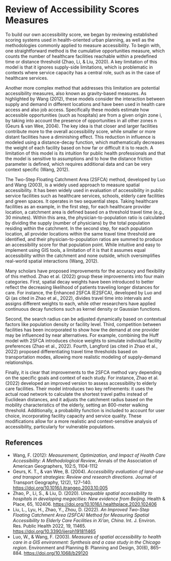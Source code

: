 # Review of Accessibility Scores Measures

To build our own accessibility score, we began by reviewing established scoring systems used in health-oriented urban planning, as well as the methodologies commonly applied to measure accessibility. To begin with, one straightforward method is the cumulative opportunities measure, which counts the number of healthcare facilities reachable within a predefined time or distance threshold (Zhao, Li, & Liu, 2020). A key limitation of this model is that it ignores supply-side limitations, which is problematic in contexts where service capacity has a central role, such as in the case of healthcare services. 

Another more complex method that addresses this limitation are potential accessibility measures, also known as gravity-based measures. As highlighted by Wang (2012), these models consider the interaction between supply and demand in different locations and have been used in health care access and also job access. Specifically these models estimate how accessible opportunities (such as hospitals) are from a given origin zone i, by taking into account the presence of opportunities in all other zones n (Geurs & van Wee, 2004). The key idea is that closer and larger facilities contribute more to the overall accessibility score, while smaller or more distant facilities have a diminishing effect. This reduction in influence is modeled using a distance-decay function, which mathematically decreases the weight of each facility based on how far or difficult it is to reach. A limitation of this model is its intuition for public health professionals and that the model is sensitive to assumptions and to how the distance friction parameter is defined, which requires additional data and can be very context specific (Wang, 2012).

The Two-Step Floating Catchment Area (2SFCA) method, developed by Luo and Wang (2003), is a widely used approach to measure spatial accessibility. It has been widely used in evaluation of accessibility in public service facilities such as healthcare services, schools, elderly care facilities and green spaces. It operates in two sequential steps. Taking healthcare facilities as an example, in the first step, for each healthcare provider location, a catchment area is defined based on a threshold travel time (e.g., 30 minutes). Within this area, the physician-to-population ratio is calculated by dividing the supply (number of physicians) by the total population residing within the catchment. In the second step, for each population location, all provider locations within the same travel time threshold are identified, and their physician-to-population ratios are summed to produce an accessibility score for that population point. While intuitive and easy to implement using GIS tools, a limitation of it is that it assumes equal accessibility within the catchment and none outside, which oversimplifies real-world spatial interactions (Wang, 2012). 

Many scholars have proposed improvements for the accuracy and flexibility of this method. Zhao et al. (2022) group these improvements into four main categories. First, spatial decay weights have been introduced to better reflect the decreasing likelihood of patients traveling longer distances for care. For instance, the Enhanced 2SFCA (E2SFCA), developed by Luo and Qi (as cited in Zhao et al., 2022), divides travel time into intervals and assigns different weights to each, while other researchers have applied continuous decay functions such as kernel density or Gaussian functions. 

Second, the search radius can be adjusted dynamically based on contextual factors like population density or facility level. Third, competition between facilities has been incorporated to show how the demand at one provider may be influenced by near alternatives. For example, combining the Huff model with 2SFCA introduces choice weights to simulate individual facility preferences (Zhao et al., 2022). Fourth, Langford (as cited in Zhao et al., 2022) proposed differentiating travel time thresholds based on transportation modes, allowing more realistic modeling of supply-demand relationships.

Finally, it is clear that improvements to the 2SFCA method vary depending on the specific goals and context of each study. For instance, Zhao et al. (2022) developed an improved version to assess accessibility to elderly care facilities. Their model introduces two key refinements: it uses the actual road network to calculate the shortest travel paths instead of Euclidean distances, and it adjusts the catchment radius based on the mobility characteristics of the elderly, setting an 800-meter walking threshold. Additionally, a probability function is included to account for user choice, incorporating facility capacity and service quality. These modifications allow for a more realistic and context-sensitive analysis of accessibility, particularly for vulnerable populations.

## References

- Wang, F. (2012): *Measurement, Optimization, and Impact of Health Care Accessibility: A Methodological Review*, Annals of the Association of American Geographers, 102:5, 1104-1112  
- Geurs, K. T., & van Wee, B. (2004). *Accessibility evaluation of land-use and transport strategies: Review and research directions*. Journal of Transport Geography, 12(2), 127–140. https://doi.org/10.1016/j.jtrangeo.2003.10.005  
- Zhao, P., Li, S., & Liu, D. (2020). *Unequable spatial accessibility to hospitals in developing megacities: New evidence from Beijing*. Health & Place, 65, 102406. https://doi.org/10.1016/j.healthplace.2020.102406  
- Liu, L., Lyu, H., Zhao, Y., Zhou, D. (2022). *An Improved Two-Step Floating Catchment Area (2SFCA) Method for Measuring Spatial Accessibility to Elderly Care Facilities in Xi’an, China*. Int. J. Environ. Res. Public Health 2022, 19, 11465. https://doi.org/10.3390/ijerph191811465  
- Luo, W., & Wang, F. (2003). *Measures of spatial accessibility to health care in a GIS environment: Synthesis and a case study in the Chicago region*. Environment and Planning B: Planning and Design, 30(6), 865–884. https://doi.org/10.1068/b29120  
